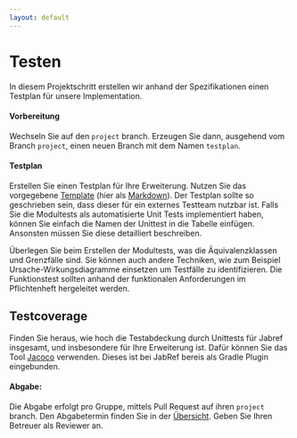 ```yaml
---
layout: default
---
```

# Testen

In diesem Projektschritt erstellen wir anhand der Spezifikationen einen Testplan für unsere Implementation. 

#### Vorbereitung


Wechseln Sie auf den `project` branch. 
Erzeugen Sie dann, ausgehend vom Branch `project`, einen neuen Branch mit dem Namen `testplan`. 

#### Testplan

Erstellen Sie einen Testplan für Ihre Erweiterung. Nutzen Sie das vorgegebene [Template](https://unibas-marcelluethi.github.io/software-engineering-gyminf/project/templates/testplan.html) (hier als [Markdown](https://raw.githubusercontent.com/unibas-marcelluethi/software-engineering/main/docs/project/templates/testplan.md)).
Der Testplan sollte so geschrieben sein, dass dieser für ein externes Testteam nutzbar ist.
Falls Sie die Modultests als automatisierte Unit Tests implementiert haben, können Sie einfach die Namen der Unittest in die Tabelle einfügen. Ansonsten müssen Sie diese detailliert beschreiben.

Überlegen Sie beim Erstellen der Modultests, was die Äquivalenzklassen und Grenzfälle sind. Sie können auch andere Techniken, wie zum Beispiel Ursache-Wirkungsdiagramme einsetzen um Testfälle zu identifizieren.
Die Funktionstest sollten anhand der funktionalen Anforderungen im Pflichtenheft hergeleitet werden.




## Testcoverage

Finden Sie heraus, wie hoch die Testabdeckung durch Unittests für Jabref insgesamt, und insbesondere für Ihre Erweiterung ist. Dafür können Sie das Tool [Jacoco](https://www.jacoco.org/jacoco/) verwenden. Dieses ist bei JabRef bereis als Gradle Plugin eingebunden.

#### Abgabe:


Die Abgabe erfolgt pro Gruppe, mittels Pull Request auf ihren `project` branch. Den Abgabetermin finden Sie in der [Übersicht](../project/project-summary.html).  Geben Sie Ihren Betreuer  als Reviewer an.